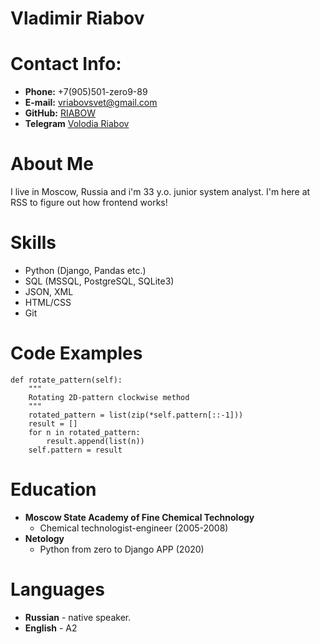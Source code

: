 # Vladimir Riabov
# Contact Info:

* **Phone:** +7(905)501-zero9-89
* **E-mail:** [vriabovsvet@gmail.com](vriabovsvet@gmail.com)
* **GitHub:** [RIABOW](https://github.com/vriabow)
* **Telegram** [Volodia Riabov](https://t.me/volodya_ryabov)

# About Me
I live in Moscow, Russia and i'm 33 y.o. junior system analyst. I'm here at RSS to figure out how frontend works!


# Skills

* Python (Django, Pandas etc.)
* SQL (MSSQL, PostgreSQL, SQLite3)
* JSON, XML
* HTML/CSS
* Git


# Code Examples

```
def rotate_pattern(self):
    """
    Rotating 2D-pattern clockwise method 
    """
    rotated_pattern = list(zip(*self.pattern[::-1]))
    result = []
    for n in rotated_pattern:
        result.append(list(n))
    self.pattern = result
```

# Education

* **Moscow State Academy of Fine Chemical Technology**
    * Chemical technologist-engineer (2005-2008)
* **Netology**
    *  Python from zero to Django APP (2020)


# Languages

* **Russian** - native speaker.
* **English** - A2
